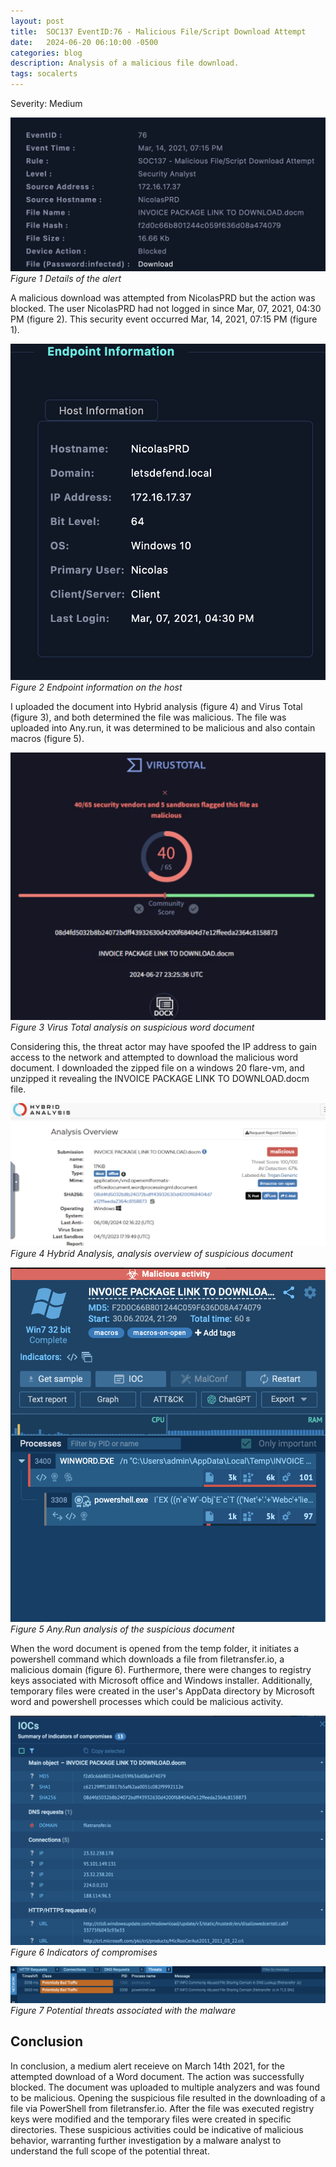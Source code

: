 ```yaml
---
layout: post
title:  SOC137 EventID:76 - Malicious File/Script Download Attempt 
date:   2024-06-20 06:10:00 -0500
categories: blog 
description: Analysis of a malicious file download.
tags: socalerts 
---
```


Severity: Medium     


![Alert](/assets/img/soc137/1.png)
_Figure 1 Details of the alert_  


A malicious download was attempted from NicolasPRD but the action was blocked. The user NicolasPRD had not logged in since Mar, 07, 2021, 04:30 PM (figure 2). This security event occurred Mar, 14, 2021, 07:15 PM (figure 1). 

![Alert](/assets/img/soc137/19.png)
_Figure 2 Endpoint information on the host_  


I uploaded the document into Hybrid analysis (figure 4) and Virus Total (figure 3), and both determined the file was malicious. The file was uploaded into Any.run, it was determined to be malicious and also contain macros (figure 5).

![Alert](/assets/img/soc137/2.png)
_Figure 3  Virus Total analysis on suspicious word document_  

Considering this, the threat actor may have spoofed the IP address to gain access to the network and attempted to download the malicious word document. I downloaded the zipped file on a windows 20 flare-vm, and unzipped it revealing the INVOICE PACKAGE LINK TO DOWNLOAD.docm file. 


![Alert](/assets/img/soc137/4.png)
_Figure 4 Hybrid Analysis, analysis overview of suspicious document_  


![Alert](/assets/img/soc137/11.png)
_Figure 5 Any.Run analysis of the suspicious document_  

 When the word document is opened from the temp folder, it initiates a powershell command which downloads a file from filetransfer.io, a malicious domain (figure 6). Furthermore, there were changes to registry keys associated with Microsoft office and Windows installer. Additionally, temporary files were created in the user's AppData directory by Microsoft word and powershell processes which could be malicious activity.

![Alert](/assets/img/soc137/6.png)
_Figure 6 Indicators of compromises_  


![Alert](/assets/img/soc137/15.png)
_Figure 7 Potential threats associated with the malware_  


## Conclusion


In conclusion,  a medium alert receieve on March 14th 2021, for the attempted download of a Word document. The action was successfully blocked. The document was uploaded to multiple analyzers and was found to be malicious. Opening the suspicious file resulted in the downloading of a file via PowerShell from filetransfer.io. After the file was executed registry keys were modified and the temporary files were created in specific directories. These suspicious activities could be indicative of malicious behavior, warranting further investigation by a malware analyst to understand the full scope of the potential threat.          